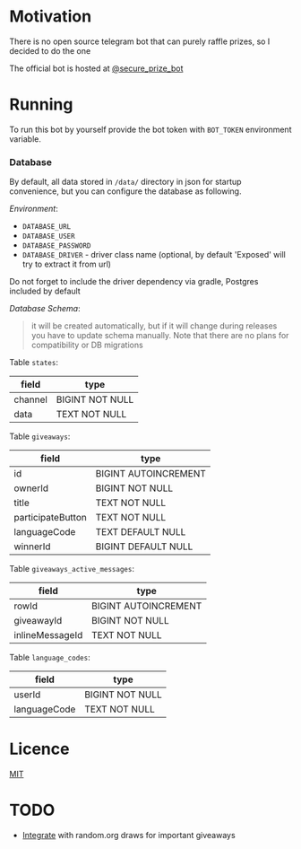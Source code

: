 # Motivation
There is no open source telegram bot that can purely raffle prizes, so I decided to do the one

The official bot is hosted at [@secure_prize_bot](https://t.me/secure_prize_bot)

# Running 
To run this bot by yourself provide the bot token with `BOT_TOKEN` environment variable.

### Database
By default, all data stored in `/data/` directory in json for startup convenience, but you can configure the database as following.

*Environment*:
- `DATABASE_URL`
- `DATABASE_USER`
- `DATABASE_PASSWORD`
- `DATABASE_DRIVER` - driver class name (optional, by default 'Exposed' will try to extract it from url)

Do not forget to include the driver dependency via gradle, Postgres included by default

*Database Schema*:

> it will be created automatically, but if it will change during releases you have to update schema manually. Note that there are no plans for compatibility or DB migrations

Table `states`: <br>

field | type
---|---
channel | BIGINT NOT NULL
data | TEXT NOT NULL

Table `giveaways`:

field | type
---|---
id | BIGINT AUTOINCREMENT
ownerId | BIGINT NOT NULL
title | TEXT NOT NULL
participateButton | TEXT NOT NULL
languageCode | TEXT DEFAULT NULL
winnerId | BIGINT DEFAULT NULL

Table `giveaways_active_messages`:

field | type
---|---
rowId | BIGINT AUTOINCREMENT
giveawayId | BIGINT NOT NULL
inlineMessageId | TEXT NOT NULL

Table `language_codes`:

field | type
---|---
userId | BIGINT NOT NULL
languageCode | TEXT NOT NULL

# Licence
[MIT](https://github.com/y9san9/prizebot/LICENCE)

# TODO
- [Integrate](https://github.com/y9san9/prizebot/issues/24) with random.org draws for important giveaways
